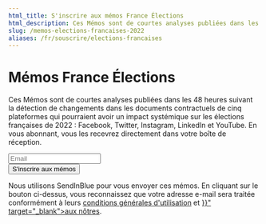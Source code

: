 ```yaml
---
html_title: S'inscrire aux mémos France Élections
html_description: Ces Mémos sont de courtes analyses publiées dans les 48 heures suivant la détection de changements dans les documents contractuels de cinq plateformes qui pourraient avoir un impact systémique sur les élections françaises de 2022.
slug: /memos-elections-francaises-2022
aliases: /fr/souscrire/elections-francaises
---
```


# Mémos France Élections

Ces Mémos sont de courtes analyses publiées dans les 48 heures suivant la détection de changements dans les documents contractuels de
cinq plateformes qui pourraient avoir un impact systémique sur les élections françaises de 2022 : Facebook, Twitter, Instagram, LinkedIn
et YouTube. En vous abonnant, vous les recevrez directement dans votre boîte de réception.

<form id="sib-form" method="POST" action="https://98bb6346.sibforms.com/serve/MUIEACNQpj-ZHUKKlyF0bfaAGsIMOfnk-nfryeUvMG2O64lDLnohxdkESevuVHk3fJj1yDmiSqJnybHo_REH1AA6o7MO2EoqDlx_zgWLvU2UUdqX0jeEPTbrBxXp3OXZryZqGkP5XCIITqQyfrvSjcE2uGsYLCRhBFbLQJYpvTZwKNl7xGl52vyOl5md3PNyJFFmpi0cRLs22GUe" class="mt__XL">
  <div class="formfield mb__L">
    <input type="email" id="EMAIL" name="EMAIL" autoComplete="off" placeholder="Email" data-required="true" required />
  </div>
  <div class="formfield formfield__alignRight">
    <button class="button" form="sib-form" type="submit">S'inscrire aux mémos</button>
    <input type="checkbox" hidden value="1" id="OPT_IN" name="OPT_IN" checked required />
    <input type="hidden" name="locale" value="fr" />
  </div>
</form>

<p class="text__light">
  Nous utilisons SendInBlue pour vous envoyer ces mémos. En cliquant sur le bouton ci-dessus, vous reconnaissez que votre adresse e-mail sera traitée conformément à leurs <a href="https://www.sendinblue.com/legal/termsofuse/" target="_blank">conditions générales d'utilisation</a> et <a href="{{< relref path="/privacy-policy" >}}" target="_blank">aux nôtres</a>.
</p>
